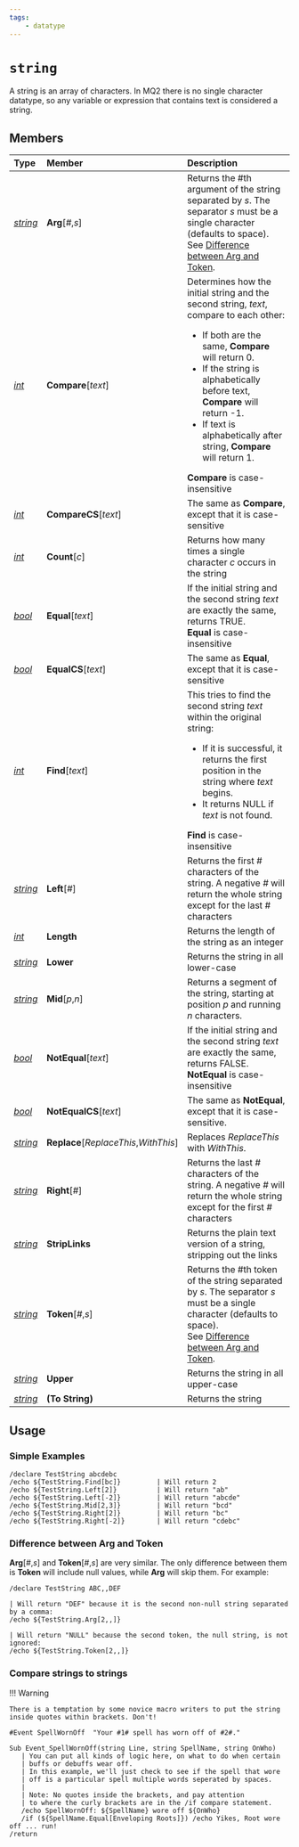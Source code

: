 ```yaml
---
tags:
    - datatype
---
```

# `string`

A string is an array of characters. In MQ2 there is no single character datatype, so any variable or expression that contains text is considered a string.

## Members

| **Type** | **Member** | **Description** |
| :--- | :--- | :--- |
| [_string_](datatype-string.md) | **Arg**[_#_,_s_] | Returns the #th argument of the string separated by _s_. The separator _s_ must be a single character (defaults to space).<br />See [Difference between Arg and Token][1].
| [_int_](datatype-int.md) | **Compare**[_text_] | Determines how the initial string and the second string, _text_, compare to each other:<br/><ul><li>If both are the same, **Compare** will return 0.</li><li>If the string is alphabetically before text, **Compare** will return -1.</li><li>If text is alphabetically after string, **Compare** will return 1.</li></ul>**Compare** is case-insensitive |
| [_int_](datatype-int.md) | **CompareCS**[_text_] | The same as **Compare**, except that it is case-sensitive |
| [_int_](datatype-int.md) | **Count**[_c_] | Returns how many times a single character _c_ occurs in the string |
| [_bool_](datatype-bool.md) | **Equal**[_text_] | If the initial string and the second string _text_ are exactly the same, returns TRUE.<br/>**Equal** is case-insensitive |
| [_bool_](datatype-bool.md) | **EqualCS**[_text_] | The same as **Equal**, except that it is case-sensitive |
| [_int_](datatype-int.md) | **Find**[_text_] | This tries to find the second string _text_ within the original string:<br/><ul><li>If it is successful, it returns the first position in the string where _text_ begins.</li><li>It returns NULL if _text_ is not found.</li></ul>**Find** is case-insensitive |
| [_string_](datatype-string.md) | **Left**[_#_] | Returns the first # characters of the string. A negative _#_ will return the whole string except for the last # characters |
| [_int_](datatype-int.md) | **Length** | Returns the length of the string as an integer |
| [_string_](datatype-string.md) | **Lower** | Returns the string in all lower-case |
| [_string_](datatype-string.md) | **Mid**[_p_,_n_] | Returns a segment of the string, starting at position _p_ and running _n_ characters. |
| [_bool_](datatype-bool.md) | **NotEqual**[_text_] | If the initial string and the second string _text_ are exactly the same, returns FALSE. **NotEqual** is case-insensitive |
| [_bool_](datatype-bool.md) | **NotEqualCS**[_text_] | The same as **NotEqual**, except that it is case-sensitive. |
| [_string_](datatype-string.md) | **Replace**[_ReplaceThis_,_WithThis_] | Replaces _ReplaceThis_ with _WithThis_. |
| [_string_](datatype-string.md) | **Right**[_#_] | Returns the last _#_ characters of the string. A negative _#_ will return the whole string except for the first _#_ characters |
| [_string_](datatype-string.md) | **StripLinks** | Returns the plain text version of a string, stripping out the links |
| [_string_](datatype-string.md) | **Token**[_#_,_s_] | Returns the #th token of the string separated by _s_. The separator _s_ must be a single character (defaults to space).<br />See [Difference between Arg and Token][1]. |
| [_string_](datatype-string.md) | **Upper** | Returns the string in all upper-case |
| [_string_](datatype-string.md) | **(To String)** | Returns the string |

## Usage

### Simple Examples

```text
/declare TestString abcdebc
/echo ${TestString.Find[bc]}         | Will return 2
/echo ${TestString.Left[2]}          | Will return "ab"
/echo ${TestString.Left[-2]}         | Will return "abcde"
/echo ${TestString.Mid[2,3]}         | Will return "bcd"
/echo ${TestString.Right[2]}         | Will return "bc"
/echo ${TestString.Right[-2]}        | Will return "cdebc"
```

### Difference between Arg and Token

**Arg**[_#_,_s_] and **Token**[_#_,_s_] are very similar. The only difference between them is **Token** will include null values, while **Arg** will skip them. For example:

```text
/declare TestString ABC,,DEF

| Will return "DEF" because it is the second non-null string separated by a comma:
/echo ${TestString.Arg[2,,]}

| Will return "NULL" because the second token, the null string, is not ignored:
/echo ${TestString.Token[2,,]}
```

### Compare strings to strings

!!! Warning

    There is a temptation by some novice macro writers to put the string inside quotes within brackets. Don't!

```text
#Event SpellWornOff  "Your #1# spell has worn off of #2#."

Sub Event_SpellWornOff(string Line, string SpellName, string OnWho) 
   | You can put all kinds of logic here, on what to do when certain 
   | buffs or debuffs wear off.
   | In this example, we'll just check to see if the spell that wore
   | off is a particular spell multiple words seperated by spaces.
   |
   | Note: No quotes inside the brackets, and pay attention
   | to where the curly brackets are in the /if compare statement.
   /echo SpellWornOff: ${SpellName} wore off ${OnWho}
   /if (${SpellName.Equal[Enveloping Roots]}) /echo Yikes, Root wore off ... run!
/return
```

[1]: #difference-between-arg-and-token
